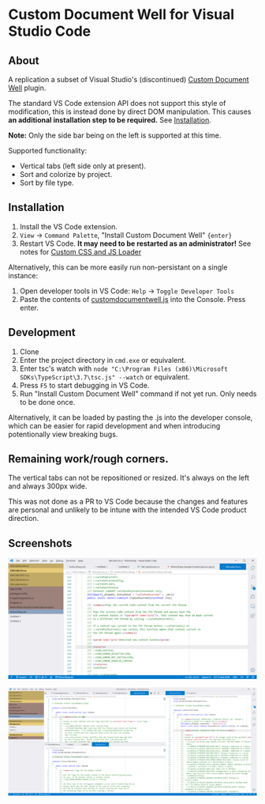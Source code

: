 # Custom Document Well for Visual Studio Code

## About
A replication a subset of Visual Studio's (discontinued)
[Custom Document Well](https://marketplace.visualstudio.com/items?itemName=VisualStudioPlatformTeam.CustomDocumentWell)
plugin.

The standard VS Code extension API does not support this style of modification,
this is instead done by direct DOM manipulation. This causes **an additional
installation step to be required.** See [Installation](#installation).

**Note:** Only the side bar being on the left is supported at this time.

Supported functionality:
* Vertical tabs (left side only at present).
* Sort and colorize by project.
* Sort by file type.

## Installation
1. Install the VS Code extension.
2. `View` -> `Command Palette`, "Install Custom Document Well" `{enter}`
3. Restart VS Code. **It may need to be restarted as an administrator!** See notes for [Custom CSS and JS Loader](https://marketplace.visualstudio.com/items?itemName=be5invis.vscode-custom-css)

Alternatively, this can be more easily run non-persistant on a single instance:
1. Open developer tools in VS Code: `Help` -> `Toggle Developer Tools`
2. Paste the contents of [customdocumentwell.js](https://github.com/jlennox/VSCode-CustomDocumentWell/blob/master/out/customdocumentwell.js) into the Console. Press enter.

## Development
1. Clone
2. Enter the project directory in `cmd.exe` or equivalent.
3. Enter tsc's watch with `node "C:\Program Files (x86)\Microsoft SDKs\TypeScript\3.7\tsc.js" --watch` or equivalent.
4. Press `F5` to start debugging in VS Code.
5. Run "Install Custom Document Well" command if not yet run. Only needs to be done once.

Alternatively, it can be loaded by pasting the .js into the developer console,
which can be easier for rapid development and when introducing potentionally
view breaking bugs.

## Remaining work/rough corners.

The vertical tabs can not be repositioned or resized. It's always on the left
and always 300px wide.

This was not done as a PR to VS Code because the changes and features are
personal and unlikely to be intune with the intended VS Code product direction.

## Screenshots

![Screenshot](/screenshots/sample-screenshot-a.png?raw=true)

![Screenshot](/screenshots/sample-screenshot-b.png?raw=true)